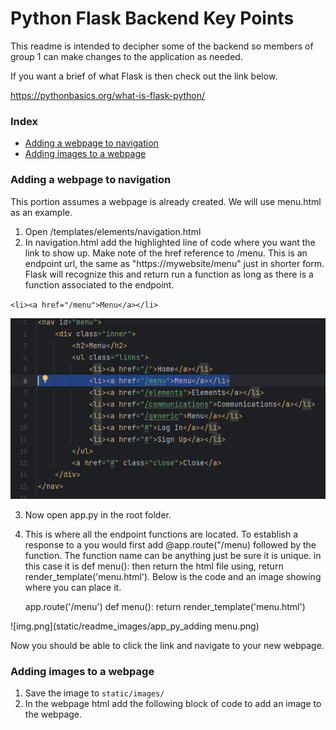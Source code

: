 # Python Flask Backend Key Points

This readme is intended to decipher some of the backend so members of group 1 can make
changes to the application as needed.

If you want a brief of what Flask is then check out the link below. 

https://pythonbasics.org/what-is-flask-python/

### Index

* [Adding a webpage to navigation](#webpage-navigation)
* [Adding images to a webpage](#adding-images)


### <a id='webpage-navigation'> Adding a webpage to navigation </a>

This portion assumes a webpage is already created. We will use menu.html as an example.

1. Open /templates/elements/navigation.html
2. In navigation.html add the highlighted line of code where you want the link to
show up. Make note of the href reference to /menu. This is an endpoint url, the same
as "https://mywebsite/menu" just in shorter form. Flask will recognize this and return
run a function as long as there is a function associated to the endpoint. 

`<li><a href="/menu">Menu</a></li>`

![img.png](static/readme_images/navigation_page.png)

3. Now open app.py in the root folder.
4. This is where all the endpoint functions are located. To establish a response to a
you would first add @app.route("/menu) followed by the function. The function name can 
be anything just be sure it is unique. in this case it is def menu(): then return the 
html file using, return render_template('menu.html'). Below is the code and an image
showing where you can place it.


    app.route('/menu')
    def menu():
        return render_template('menu.html')

    


![img.png](static/readme_images/app_py_adding menu.png)

Now you should be able to click the link and navigate to your new webpage.

### <a id='adding-images'> Adding images to a webpage</a>

1. Save the image to `static/images/`
2. In the webpage html add the following block of code to add an image to the
webpage.



